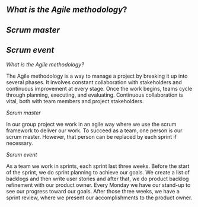 



















## _What is the Agile methodology_?	
## _Scrum master_	
## _Scrum event_	

























*What is the Agile methodology?*

The Agile methodology is a way to manage a project by breaking it up into several phases. It involves constant collaboration with stakeholders and continuous improvement at every stage. Once the work begins, teams cycle through planning, executing, and evaluating. Continuous collaboration is vital, both with team members and project stakeholders.

*Scrum master*

In our group project we work in an agile way where we use the scrum framework to deliver our work. To succeed as a team, one person is our scrum master. However, that person can be replaced by each sprint if necessary.

*Scrum event*

As a team we work in sprints, each sprint last three weeks. Before the start of the sprint, we do sprint planning to achieve our goals. We create a list of backlogs and then write user stories and after that, we do product backlog refinement with our product owner. Every Monday we have our stand-up to see our progress toward our goals. After those three weeks, we have a sprint review, where we present our accomplishments to the product owner.



